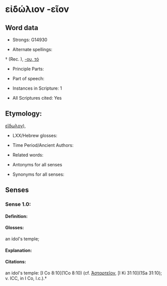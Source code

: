 # εἰδώλιον -εῖον

<!-- Status: S2=NeedsEdits -->
<!-- Lexica used for edits:   -->

## Word data

* Strongs: G14930

* Alternate spellings:

†  (Rec. ), [-ου, τό]() 

* Principle Parts: 


* Part of speech: 


* Instances in Scripture: 1

* All Scriptures cited: Yes

## Etymology: 

[εἴδωλον]()), 

* LXX/Hebrew glosses: 


* Time Period/Ancient Authors: 


* Related words: 

* Antonyms for all senses

* Synonyms for all senses: 


## Senses 


### Sense  1.0: 

#### Definition: 

#### Glosses: 

an idol's temple; 

#### Explanation: 


#### Citations: 

an idol's temple: [I Co 8:10](1Co 8:10) (cf. [Ἀσταρτεῖον](), [I Ki 31:10](1Sa 31:10); v. ICC, in I Co, l.c.).† 
